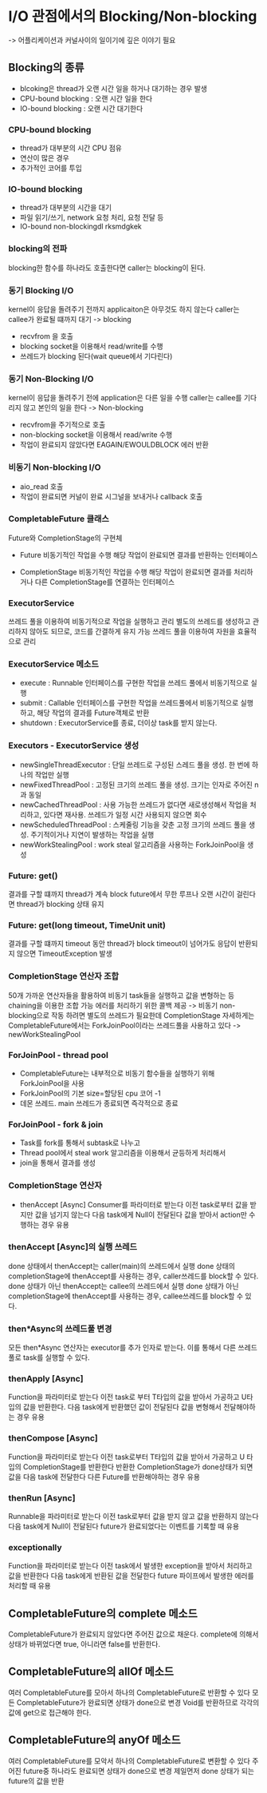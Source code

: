# I/O 관점에서의 Blocking/Non-blocking 
-> 어플리케이션과 커널사이의 일이기에 깊은 이야기 필요

## Blocking의 종류
* blcoking은 thread가 오랜 시간 일을 하거나 대기하는 경우 발생
* CPU-bound blocking : 오랜 시간 일을 한다
* IO-bound blocking : 오랜 시간 대기한다

### CPU-bound blocking
* thread가 대부분의 시간 CPU 점유
* 연산이 많은 경우
* 추가적인 코어를 투입

### IO-bound blocking
* thread가 대부분의 시간을 대기
* 파일 읽기/쓰기, network 요청 처리, 요청 전달 등
* IO-bound non-blockingdl rksmdgkek


### blocking의 전파
blocking한 함수를 하나라도 호출한다면 caller는 blocking이 된다.


### 동기 Blocking I/O
kernel이 응답을 돌려주기 전까지 applicaiton은 아무것도 하지 않는다
caller는 callee가 완료될 떄까지 대기 -> blocking
* recvfrom 을 호출
* blocking socket을 이용해서 read/write를 수행
* 쓰레드가 blocking 된다(wait queue에서 기다린다)

### 동기 Non-Blocking I/O
kernel이 응답을 돌려주기 전에 application은 다른 일을 수행
caller는 callee를 기다리지 않고 본인의 일을 한다 -> Non-blocking
* recvfrom을 주기적으로 호출
* non-blocking socket을 이용해서 read/write 수행
* 작업이 완료되지 않았다면 EAGAIN/EWOULDBLOCK 에러 반환

### 비동기 Non-blocking I/O
* aio_read 호출
* 작업이 완료되면 커널이 완료 시그널을 보내거나 callback 호출

### CompletableFuture 클래스
Future와 CompletionStage의 구현체
* Future
비동기적인 작업을 수행
해당 작업이 완료되면 결과를 반환하는 인터페이스

* CompletionStage
비동기적인 작업을 수행
해당 작업이 완료되면 결과를 처리하거나 다른 CompletionStage를 연결하는 인터페이스

### ExecutorService
쓰레드 풀을 이용하여 비동기적으로 작업을 실행하고 관리
별도의 쓰레드를 생성하고 관리하지 않아도 되므로, 코드를 간결하게 유지 가능
쓰레드 풀을 이용하여 자원을 효율적으로 관리

### ExecutorService 메소드
* execute : Runnable 인터페이스를 구현한 작업을 쓰레드 풀에서 비동기적으로 실행
* submit : Callable 인터페이스를 구현한 작업을 쓰레드풀에서 비동기적으로 실행하고, 해당 작업의 결과를 Future<T>객체로 반환
* shutdown : ExecutorService를 종료, 더이상 task를 받지 않는다.

### Executors - ExecutorService 생성
* newSingleThreadExecutor : 단일 쓰레드로 구성된 스레드 풀을 생성. 한 번에 하나의 작업만 실행
* newFixedThreadPool : 고정된 크기의 쓰레드 풀을 생성. 크기는 인자로 주어진 n과 동일
* newCachedThreadPool : 사용 가능한 쓰레드가 없다면 새로생성해서 작업을 처리하고, 있다면 재사용. 쓰레드가 일정 시간 사용되지 않으면 회수
* newScheduledThreadPool : 스케줄링 기능을 갖춘 고정 크기의 쓰레드 풀을 생성. 주기적이거나 지연이 발생하는 작업을 실행
* newWorkStealingPool : work steal 알고리즘을 사용하는 ForkJoinPool을 생성

### Future: get()
결과를 구할 떄까지 thread가 계속 block
future에서 무한 루프나 오랜 시간이 걸린다면 thread가 blocking 상태 유지

### Future: get(long timeout, TimeUnit unit)
결과를 구할 떄까지 timeout 동안 thread가 block
timeout이 넘어가도 응답이 반환되지 않으면 TimeoutException 발생

### CompletionStage 연산자 조합
50개 가까운 연산자들을 활용하여 비동기 task들을 실행하고 값을 변형하는 등 chaining을 이용한 조합 가능
에러를 처리하기 위한 콜백 제공
-> 비동기 non-blocking으로 작동 하려면 별도의 쓰레드가 필요한데
CompletionStage 자세하게는 CompletableFuture에서는 ForkJoinPool이라는 쓰레드풀을 사용하고 있다 -> newWorkStealingPool

### ForJoinPool - thread pool
* CompletableFuture는 내부적으로 비동기 함수들을 실행하기 위해 ForkJoinPool을 사용
* ForkJoinPool의 기본 size=할당된 cpu 코어 -1
* 데몬 쓰레드. main 쓰레드가 종료되면 즉각적으로 종료

### ForJoinPool - fork & join
* Task를 fork를 통해서 subtask로 나누고
* Thread pool에서 steal work 알고리즘을 이용해서 균등하게 처리해서
* join을 통해서 결과를 생성


### CompletionStage 연산자
* thenAccept [Async]
Consumer를 파라미터로 받는다
이전 task로부터 값을 받지만 값을 넘기지 않는다
다음 task에게 Null이 전달된다
값을 받아서 action만 수행하는 경우 유용

### thenAccept [Async]의 실행 쓰레드
done 상태에서 thenAccept는 caller(main)의 쓰레드에서 실행
done 상태의 completionStage에 thenAccept를 사용하는 경우, caller쓰레드를 block할 수 있다.
done 상태가 아닌 thenAccept는 callee의 쓰레드에서 실행
done 상태가 아닌 completionStage에 thenAccept를 사용하는 경우, callee쓰레드를 block할 수 있다.

### then*Async의 쓰레드풀 변경
모든 then*Async 연산자는 executor를 추가 인자로 받는다.
이를 통해서 다른 쓰레드풀로 task를 실행할 수 있다.

### thenApply [Async]
Function을 파라미터로 받는다
이전 task로 부터 T타입의 값을 받아서 가공하고 U타입의 값을 반환한다.
다음 task에게 반환했던 값이 전달된다
값을 변형해서 전달해야하는 경우 유용

### thenCompose [Async]
Function을 파라미터로 받는다
이전 task로부터 T타입의 값을 받아서 가공하고 U 타입의 CompletionStage를 반환한다
반환한 CompletionStage가 done상태가 되면 값을 다음 task에 전달한다
다른 Future를 반환해야하는 경우 유용

### thenRun [Async]
Runnable을 파라미터로 받는다
이전 task로부터 값을 받지 않고 값을 반환하지 않는다
다음 task에게 Null이 전달된다
future가 완료되었다는 이벤트를 기록할 때 유용

### exceptionally
Function을 파라미터로 받는다
이전 task에서 발생한 exception을 받아서 처리하고 값을 반환한다
다음 task에게 반환된 값을 전달한다
future 파이프에서 발생한 에러를 처리할 때 유용

## CompletableFuture의 complete 메소드
CompletableFuture가 완료되지 않았다면 주어진 값으로 채운다.
complete에 의해서 상태가 바뀌었다면 true, 아니라면 false를 반환한다.

## CompletableFuture의 allOf 메소드
여러 CompletableFuture를 모아서 하나의 CompletableFuture로 반환할 수 있다
모든 CompletableFuture가 완료되면 상태가 done으로 변경
Void를 반환하므로 각각의 값에 get으로 접근해야 한다.


## CompletableFuture의 anyOf 메소드
여러 CompletableFuture를 모악서 하나의 CompletableFuture로 변환할 수 있다
주어진 future중 하나라도 완료되면 상태가 done으로 변경
제일먼저 done 상태가 되는 future의 값을 반환
